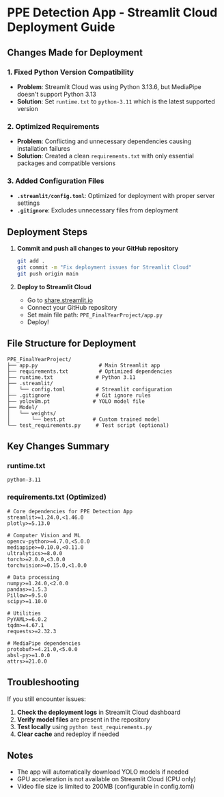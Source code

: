 # PPE Detection App - Streamlit Cloud Deployment Guide

## Changes Made for Deployment

### 1. Fixed Python Version Compatibility
- **Problem**: Streamlit Cloud was using Python 3.13.6, but MediaPipe doesn't support Python 3.13
- **Solution**: Set `runtime.txt` to `python-3.11` which is the latest supported version

### 2. Optimized Requirements
- **Problem**: Conflicting and unnecessary dependencies causing installation failures
- **Solution**: Created a clean `requirements.txt` with only essential packages and compatible versions

### 3. Added Configuration Files
- **`.streamlit/config.toml`**: Optimized for deployment with proper server settings
- **`.gitignore`**: Excludes unnecessary files from deployment

## Deployment Steps

1. **Commit and push all changes to your GitHub repository**
   ```bash
   git add .
   git commit -m "Fix deployment issues for Streamlit Cloud"
   git push origin main
   ```

2. **Deploy to Streamlit Cloud**
   - Go to [share.streamlit.io](https://share.streamlit.io)
   - Connect your GitHub repository
   - Set main file path: `PPE_FinalYearProject/app.py`
   - Deploy!

## File Structure for Deployment

```
PPE_FinalYearProject/
├── app.py                    # Main Streamlit app
├── requirements.txt          # Optimized dependencies
├── runtime.txt              # Python 3.11
├── .streamlit/
│   └── config.toml          # Streamlit configuration
├── .gitignore               # Git ignore rules
├── yolov8m.pt              # YOLO model file
├── Model/
│   └── weights/
│       └── best.pt         # Custom trained model
└── test_requirements.py     # Test script (optional)
```

## Key Changes Summary

### runtime.txt
```
python-3.11
```

### requirements.txt (Optimized)
```
# Core dependencies for PPE Detection App
streamlit>=1.24.0,<1.46.0
plotly>=5.13.0

# Computer Vision and ML
opencv-python>=4.7.0,<5.0.0
mediapipe>=0.10.0,<0.11.0
ultralytics>=8.0.0
torch>=2.0.0,<3.0.0
torchvision>=0.15.0,<1.0.0

# Data processing
numpy>=1.24.0,<2.0.0
pandas>=1.5.3
Pillow>=9.5.0
scipy>=1.10.0

# Utilities
PyYAML>=6.0.2
tqdm>=4.67.1
requests>=2.32.3

# MediaPipe dependencies
protobuf>=4.21.0,<5.0.0
absl-py>=1.0.0
attrs>=21.0.0
```

## Troubleshooting

If you still encounter issues:

1. **Check the deployment logs** in Streamlit Cloud dashboard
2. **Verify model files** are present in the repository
3. **Test locally** using `python test_requirements.py`
4. **Clear cache** and redeploy if needed

## Notes

- The app will automatically download YOLO models if needed
- GPU acceleration is not available on Streamlit Cloud (CPU only)
- Video file size is limited to 200MB (configurable in config.toml)


